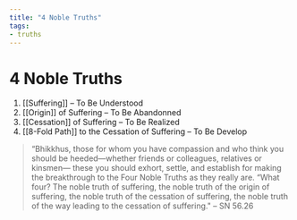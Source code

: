 ```yaml
---
title: "4 Noble Truths"
tags:
- truths
---
```


# 4 Noble Truths

1. [[Suffering]] – To Be Understood
2. [[Origin]] of Suffering – To Be Abandonned
3. [[Cessation]] of Suffering – To Be Realized
4. [[8-Fold Path]] to the Cessation of Suffering – To Be Develop

> “Bhikkhus, those for whom you have compassion and who think you should be heeded—whether friends or colleagues, relatives or kinsmen— these you should exhort, settle, and establish for making the breakthrough to the Four Noble Truths as they really are.
> “What four? The noble truth of suffering, the noble truth of the origin of suffering, the noble truth of the cessation of suffering, the noble truth of the way leading to the cessation of suffering."
> – SN 56.26
